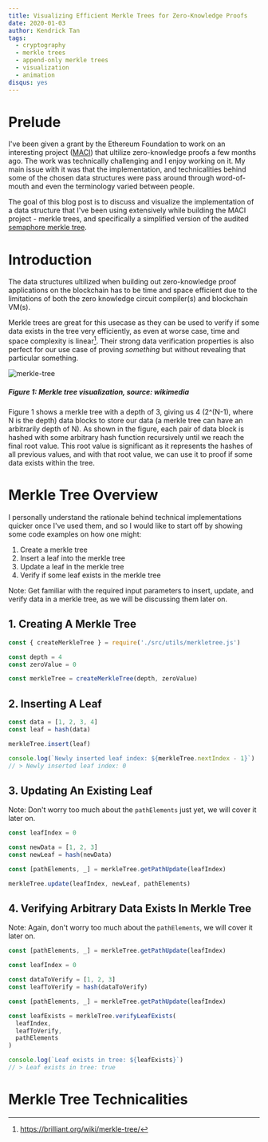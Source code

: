 ```yaml
---
title: Visualizing Efficient Merkle Trees for Zero-Knowledge Proofs
date: 2020-01-03
author: Kendrick Tan
tags:
  - cryptography
  - merkle trees
  - append-only merkle trees
  - visualization 
  - animation
disqus: yes
---
```


# Prelude
I've been given a grant by the Ethereum Foundation to work on an interesting project ([MACI](https://github.com/barryWhiteHat/maci)) that ultilize zero-knowledge proofs a few months ago. The work was technically challenging and I enjoy working on it. My main issue with it was that the implementation, and technicalities behind some of the chosen data structures were pass around through word-of-mouth and even the terminology varied between people. 

The goal of this blog post is to discuss and visualize the implementation of a data structure that I've been using extensively while building the MACI project - merkle trees, and specifically a simplified version of the audited [semaphore merkle tree](https://www.npmjs.com/package/semaphore-merkle-tree).

# Introduction
The data structures ultilized when building out zero-knowledge proof applications on the blockchain has to be time and space efficient due to the limitations of both the zero knowledge circuit compiler(s) and blockchain VM(s).

Merkle trees are great for this usecase as they can be used to verify if some data exists in the tree very efficiently, as even at worse case, time and space complexity is linear[^1]. Their strong data verification properties is also perfect for our use case of proving _something_ but without revealing that particular something.

![merkle-tree](https://upload.wikimedia.org/wikipedia/commons/thumb/9/95/Hash_Tree.svg/1920px-Hash_Tree.svg.png)
##### Figure 1: Merkle tree visualization, source: wikimedia

Figure 1 shows a merkle tree with a depth of 3, giving us 4 (2^(N-1), where N is the depth) data blocks to store our data (a merkle tree can have an arbitrarily depth of N). As shown in the figure, each pair of data block is hashed with some arbitrary hash function recursively until we reach the final root value. This root value is significant as it represents the hashes of all previous values, and with that root value, we can use it to proof if some data exists within the tree.

# Merkle Tree Overview
I personally understand the rationale behind technical implementations quicker once I've used them, and so I would like to start off by showing some code examples on how one might:
1. Create a merkle tree
2. Insert a leaf into the merkle tree
3. Update a leaf in the merkle tree
4. Verify if some leaf exists in the merkle tree

Note: Get familiar with the required input parameters to insert, update, and verify data in a merkle tree, as we will be discussing them later on.

## 1. Creating A Merkle Tree
```javascript
const { createMerkleTree } = require('./src/utils/merkletree.js')

const depth = 4
const zeroValue = 0

const merkleTree = createMerkleTree(depth, zeroValue)
```

## 2. Inserting A Leaf
```javascript
const data = [1, 2, 3, 4]
const leaf = hash(data)

merkleTree.insert(leaf)

console.log(`Newly inserted leaf index: ${merkleTree.nextIndex - 1}`)
// > Newly inserted leaf index: 0
```

## 3. Updating An Existing Leaf
Note: Don't worry too much about the `pathElements` just yet, we will cover it later on.

```javascript
const leafIndex = 0

const newData = [1, 2, 3]
const newLeaf = hash(newData)

const [pathElements, _] = merkleTree.getPathUpdate(leafIndex)

merkleTree.update(leafIndex, newLeaf, pathElements)
```

## 4. Verifying Arbitrary Data Exists In Merkle Tree
Note: Again, don't worry too much about the `pathElements`, we will cover it later on.

```javascript
const [pathElements, _] = merkleTree.getPathUpdate(leafIndex)

const leafIndex = 0

const dataToVerify = [1, 2, 3]
const leafToVerify = hash(dataToVerify)

const [pathElements, _] = merkleTree.getPathUpdate(leafIndex)

const leafExists = merkleTree.verifyLeafExists(
  leafIndex,
  leafToVerify,
  pathElements
)

console.log(`Leaf exists in tree: ${leafExists}`)
// > Leaf exists in tree: true
```

# Merkle Tree Technicalities

[^1]: https://brilliant.org/wiki/merkle-tree/
